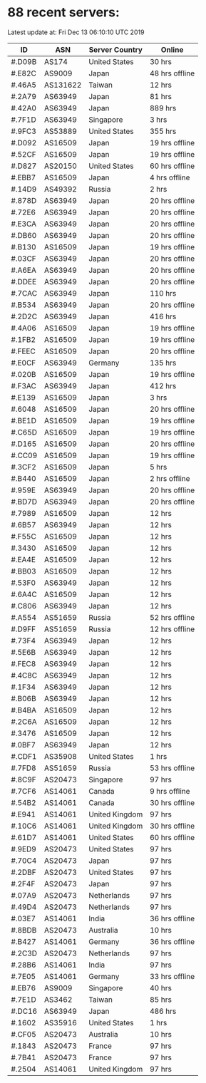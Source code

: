 # 88 recent servers:

Latest update at: Fri Dec 13 06:10:10 UTC 2019

| ID | ASN | Server Country | Online |
| -- | --- | -------------- | ------ |
| #.D09B | AS174 | United States | 30 hrs |
| #.E82C | AS9009 | Japan | 48 hrs offline |
| #.46A5 | AS131622 | Taiwan | 12 hrs |
| #.2A79 | AS63949 | Japan | 81 hrs |
| #.42A0 | AS63949 | Japan | 889 hrs |
| #.7F1D | AS63949 | Singapore | 3 hrs |
| #.9FC3 | AS53889 | United States | 355 hrs |
| #.D092 | AS16509 | Japan | 19 hrs offline |
| #.52CF | AS16509 | Japan | 19 hrs offline |
| #.D827 | AS20150 | United States | 60 hrs offline |
| #.EBB7 | AS16509 | Japan | 4 hrs offline |
| #.14D9 | AS49392 | Russia | 2 hrs |
| #.878D | AS63949 | Japan | 20 hrs offline |
| #.72E6 | AS63949 | Japan | 20 hrs offline |
| #.E3CA | AS63949 | Japan | 20 hrs offline |
| #.DB60 | AS63949 | Japan | 20 hrs offline |
| #.B130 | AS16509 | Japan | 19 hrs offline |
| #.03CF | AS63949 | Japan | 20 hrs offline |
| #.A6EA | AS63949 | Japan | 20 hrs offline |
| #.DDEE | AS63949 | Japan | 20 hrs offline |
| #.7CAC | AS63949 | Japan | 110 hrs |
| #.B534 | AS63949 | Japan | 20 hrs offline |
| #.2D2C | AS63949 | Japan | 416 hrs |
| #.4A06 | AS16509 | Japan | 19 hrs offline |
| #.1FB2 | AS16509 | Japan | 19 hrs offline |
| #.FEEC | AS16509 | Japan | 20 hrs offline |
| #.E0CF | AS63949 | Germany | 135 hrs |
| #.020B | AS16509 | Japan | 19 hrs offline |
| #.F3AC | AS63949 | Japan | 412 hrs |
| #.E139 | AS16509 | Japan | 3 hrs |
| #.6048 | AS16509 | Japan | 20 hrs offline |
| #.BE1D | AS16509 | Japan | 19 hrs offline |
| #.C65D | AS16509 | Japan | 19 hrs offline |
| #.D165 | AS16509 | Japan | 20 hrs offline |
| #.CC09 | AS16509 | Japan | 19 hrs offline |
| #.3CF2 | AS16509 | Japan | 5 hrs |
| #.B440 | AS16509 | Japan | 2 hrs offline |
| #.959E | AS63949 | Japan | 20 hrs offline |
| #.BD7D | AS63949 | Japan | 20 hrs offline |
| #.7989 | AS16509 | Japan | 12 hrs |
| #.6B57 | AS63949 | Japan | 12 hrs |
| #.F55C | AS16509 | Japan | 12 hrs |
| #.3430 | AS16509 | Japan | 12 hrs |
| #.EA4E | AS16509 | Japan | 12 hrs |
| #.BB03 | AS16509 | Japan | 12 hrs |
| #.53F0 | AS63949 | Japan | 12 hrs |
| #.6A4C | AS16509 | Japan | 12 hrs |
| #.C806 | AS63949 | Japan | 12 hrs |
| #.A554 | AS51659 | Russia | 52 hrs offline |
| #.D9FF | AS51659 | Russia | 12 hrs offline |
| #.73F4 | AS63949 | Japan | 12 hrs |
| #.5E6B | AS63949 | Japan | 12 hrs |
| #.FEC8 | AS63949 | Japan | 12 hrs |
| #.4C8C | AS63949 | Japan | 12 hrs |
| #.1F34 | AS63949 | Japan | 12 hrs |
| #.B06B | AS63949 | Japan | 12 hrs |
| #.B4BA | AS16509 | Japan | 12 hrs |
| #.2C6A | AS16509 | Japan | 12 hrs |
| #.3476 | AS16509 | Japan | 12 hrs |
| #.0BF7 | AS63949 | Japan | 12 hrs |
| #.CDF1 | AS35908 | United States | 1 hrs |
| #.7FD8 | AS51659 | Russia | 53 hrs offline |
| #.8C9F | AS20473 | Singapore | 97 hrs |
| #.7CF6 | AS14061 | Canada | 9 hrs offline |
| #.54B2 | AS14061 | Canada | 30 hrs offline |
| #.E941 | AS14061 | United Kingdom | 97 hrs |
| #.10C6 | AS14061 | United Kingdom | 30 hrs offline |
| #.61D7 | AS14061 | United States | 60 hrs offline |
| #.9ED9 | AS20473 | United States | 97 hrs |
| #.70C4 | AS20473 | Japan | 97 hrs |
| #.2DBF | AS20473 | United States | 97 hrs |
| #.2F4F | AS20473 | Japan | 97 hrs |
| #.07A9 | AS20473 | Netherlands | 97 hrs |
| #.49D4 | AS20473 | Netherlands | 97 hrs |
| #.03E7 | AS14061 | India | 36 hrs offline |
| #.8BDB | AS20473 | Australia | 10 hrs |
| #.B427 | AS14061 | Germany | 36 hrs offline |
| #.2C3D | AS20473 | Netherlands | 97 hrs |
| #.28B6 | AS14061 | India | 97 hrs |
| #.7E05 | AS14061 | Germany | 33 hrs offline |
| #.EB76 | AS9009 | Singapore | 40 hrs |
| #.7E1D | AS3462 | Taiwan | 85 hrs |
| #.DC16 | AS63949 | Japan | 486 hrs |
| #.1602 | AS35916 | United States | 1 hrs |
| #.CF05 | AS20473 | Australia | 10 hrs |
| #.1843 | AS20473 | France | 97 hrs |
| #.7B41 | AS20473 | France | 97 hrs |
| #.2504 | AS14061 | United Kingdom | 97 hrs |

